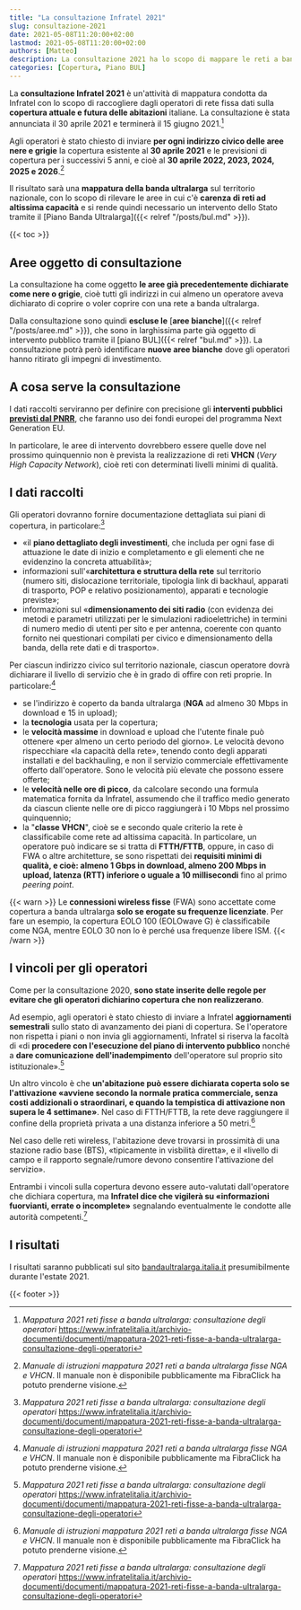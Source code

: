 ```yaml
---
title: "La consultazione Infratel 2021"
slug: consultazione-2021
date: 2021-05-08T11:20:00+02:00
lastmod: 2021-05-08T11:20:00+02:00
authors: [Matteo]
description: La consultazione 2021 ha lo scopo di mappare le reti a banda ultralarga presenti sul territorio per definire le aree in cui c'è carenza di reti ad altissima capacità.
categories: [Copertura, Piano BUL]
---
```


La **consultazione Infratel 2021** è un'attività di mappatura condotta da Infratel con lo scopo di raccogliere dagli operatori di rete fissa dati sulla **copertura attuale e futura delle abitazioni** italiane. La consultazione è stata annunciata il 30 aprile 2021 e terminerà il 15 giugno 2021.[^cons]

[^cons]: *Mappatura 2021 reti fisse a banda ultralarga: consultazione degli operatori* https://www.infratelitalia.it/archivio-documenti/documenti/mappatura-2021-reti-fisse-a-banda-ultralarga-consultazione-degli-operatori

Agli operatori è stato chiesto di inviare **per ogni indirizzo civico delle aree nere e grigie** la copertura esistente al **30 aprile 2021** e le previsioni di copertura per i successivi 5 anni, e cioè al **30 aprile 2022, 2023, 2024, 2025 e 2026**.[^manuale]

[^manuale]: *Manuale di istruzioni mappatura 2021 reti a banda ultralarga fisse NGA e VHCN*. Il manuale non è disponibile pubblicamente ma FibraClick ha potuto prenderne visione.

Il risultato sarà una **mappatura della banda ultralarga** sul territorio nazionale, con lo scopo di rilevare le aree in cui c'è **carenza di reti ad altissima capacità** e si rende quindi necessario un intervento dello Stato tramite il [Piano Banda Ultralarga]({{< relref "/posts/bul.md" >}}).

{{< toc >}}

## Aree oggetto di consultazione

La consultazione ha come oggetto **le aree già precedentemente dichiarate come nere o grigie**, cioè tutti gli indirizzi in cui almeno un operatore aveva dichiarato di coprire o voler coprire con una rete a banda ultralarga.

Dalla consultazione sono quindi **escluse le** [**aree bianche**]({{< relref "/posts/aree.md" >}}), che sono in larghissima parte già oggetto di intervento pubblico tramite il [piano BUL]({{< relref "bul.md" >}}). La consultazione potrà però identificare **nuove aree bianche** dove gli operatori hanno ritirato gli impegni di investimento.

## A cosa serve la consultazione

I dati raccolti serviranno per definire con precisione gli **interventi pubblici [previsti dal PNRR](https://forum.fibra.click/d/19800-piano-italia-1-gbps-il-cronoprogramma)**, che faranno uso dei fondi europei del programma Next Generation EU.

In particolare, le aree di intervento dovrebbero essere quelle dove nel prossimo quinquennio non è prevista la realizzazione di reti **VHCN** (*Very High Capacity Network*), cioè reti con determinati livelli minimi di qualità.

## I dati raccolti

Gli operatori dovranno fornire documentazione dettagliata sui piani di copertura, in particolare:[^cons]

- «il **piano dettagliato degli investimenti**, che includa per ogni fase di attuazione le date di inizio e completamento e gli elementi che ne evidenzino la concreta attuabilità»;
- informazioni sull'«**architettura e struttura della rete** sul territorio (numero siti, dislocazione territoriale, tipologia link di backhaul, apparati di trasporto, POP e relativo posizionamento), apparati e tecnologie previste»;
- informazioni sul «**dimensionamento dei siti radio** (con evidenza dei metodi e parametri utilizzati per le simulazioni radioelettriche) in termini di numero medio di utenti per sito e per antenna, coerente con quanto fornito nei questionari compilati per civico e dimensionamento della banda, della rete dati e di trasporto».

Per ciascun indirizzo civico sul territorio nazionale, ciascun operatore dovrà dichiarare il livello di servizio che è in grado di offire con reti proprie. In particolare:[^manuale]

- se l'indirizzo è coperto da banda ultralarga (**NGA** ad almeno 30 Mbps in download e 15 in upload);
- la **tecnologia** usata per la copertura;
- le **velocità massime** in download e upload che l'utente finale può ottenere «per almeno un certo periodo del giorno». Le velocità devono rispecchiare «la capacità della rete», tenendo conto degli apparati installati e del backhauling, e non il servizio commerciale effettivamente offerto dall'operatore. Sono le velocità più elevate che possono essere offerte;
- le **velocità nelle ore di picco**, da calcolare secondo una formula matematica fornita da Infratel, assumendo che il traffico medio generato da ciascun cliente nelle ore di picco raggiungerà i 10 Mbps nel prossimo quinquennio;
- la "**classe VHCN**", cioè se e secondo quale criterio la rete è classificabile come rete ad altissima capacità. In particolare, un operatore può indicare se si tratta di **FTTH/FTTB**, oppure, in caso di FWA o altre architetture, se sono rispettati dei **requisiti minimi di qualità, e cioè: almeno 1 Gbps in download, almeno 200 Mbps in upload, latenza (RTT) inferiore o uguale a 10 millisecondi** fino al primo *peering point*.

{{< warn >}}
Le **connessioni wireless fisse** (FWA) sono accettate come copertura a banda ultralarga **solo se erogate su frequenze licenziate**. Per fare un esempio, la copertura EOLO 100 (EOLOwave G) è classificabile come NGA, mentre EOLO 30 non lo è perché usa frequenze libere ISM.
{{< /warn >}}

## I vincoli per gli operatori

Come per la consultazione 2020, **sono state inserite delle regole per evitare che gli operatori dichiarino copertura che non realizzerano**.

Ad esempio, agli operatori è stato chiesto di inviare a Infratel **aggiornamenti semestrali** sullo stato di avanzamento dei piani di copertura. Se l'operatore non rispetta i piani o non invia gli aggiornamenti, Infratel si riserva la facoltà di «di **procedere con l'esecuzione del piano di intervento pubblico** nonché a **dare comunicazione dell'inadempimento** dell'operatore sul proprio sito istituzionale».[^cons]

Un altro vincolo è che **un'abitazione può essere dichiarata coperta solo se l'attivazione «avviene secondo la normale pratica commerciale, senza costi addizionali o straordinari, e quando la tempistica di attivazione non supera le 4 settimane»**. Nel caso di FTTH/FTTB, la rete deve raggiungere il confine della proprietà privata a una distanza inferiore a 50 metri.[^manuale]

Nel caso delle reti wireless, l'abitazione deve trovarsi in prossimità di una stazione radio base (BTS), «tipicamente in visbilità diretta», e il «livello di campo e il rapporto segnale/rumore devono consentire l'attivazione del servizio».

Entrambi i vincoli sulla copertura devono essere auto-valutati dall'operatore che dichiara copertura, ma **Infratel dice che vigilerà su «informazioni fuorvianti, errate o incomplete»** segnalando eventualmente le condotte alle autorità competenti.[^cons]

## I risultati

I risultati saranno pubblicati sul sito [bandaultralarga.italia.it](https://bandaultralarga.italia.it) presumibilmente durante l'estate 2021.

{{< footer >}}
